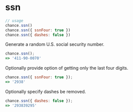 # ssn

```js
// usage
chance.ssn()
chance.ssn({ ssnFour: true })
chance.ssn({ dashes: false })
```

Generate a random U.S. social security number.

```js
chance.ssn();
=> '411-90-0070'
```

Optionally provide option of getting only the last four digits.

```js
chance.ssn({ ssnFour: true });
=> '2938'
```

Optionally specify dashes be removed.

```js
chance.ssn({ dashes: false });
=> '293839295'
```
